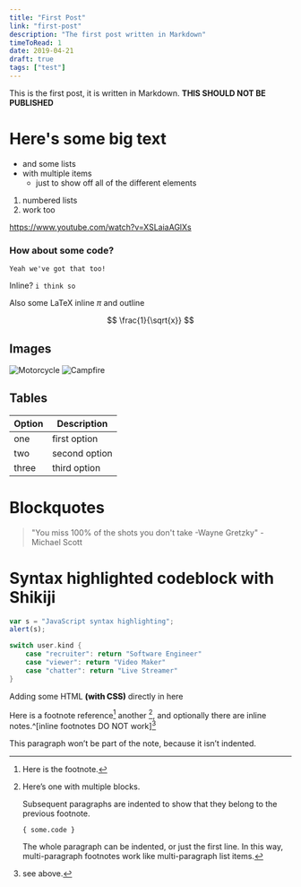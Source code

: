 ```yaml
---
title: "First Post"
link: "first-post"
description: "The first post written in Markdown"
timeToRead: 1
date: 2019-04-21
draft: true
tags: ["test"]
---
```


This is the first post, it is written in Markdown. **THIS SHOULD NOT BE PUBLISHED**

# Here's some big text

- and some lists
- with multiple items
  - just to show off all of the different elements

1. numbered lists
1. work too

https://www.youtube.com/watch?v=XSLaiaAGlXs

### How about some code?

```
Yeah we've got that too!
```

Inline? `i think so`

Also some LaTeX inline $\pi$ and outline

$$
\frac{1}{\sqrt{x}}
$$

## Images

![Motorcycle](https://images.unsplash.com/photo-1558981806-ec527fa84c39?ixlib=rb-1.2.1&ixid=eyJhcHBfaWQiOjEyMDd9&auto=format&fit=crop&w=1350&q=80)
![Campfire](https://images.unsplash.com/photo-1497906539264-eb74442e37a9?ixlib=rb-1.2.1&ixid=eyJhcHBfaWQiOjEyMDd9&auto=format&fit=crop&w=634&q=80)

## Tables

| Option | Description   |
| ------ | ------------- |
| one    | first option  |
| two    | second option |
| three  | third option  |

# Blockquotes

> "You miss 100% of the shots you don't take -Wayne Gretzky" -Michael Scott

# Syntax highlighted codeblock with Shikiji

```javascript
var s = "JavaScript syntax highlighting";
alert(s);
```

```go
switch user.kind {
    case "recruiter": return "Software Engineer"
    case "viewer": return "Video Maker"
    case "chatter": return "Live Streamer"
}
```

<p> Adding some HTML <span style='font-weight: 800'>(with CSS)</span> directly in here </p>

Here is a footnote reference[^1]
another [^longnote],
and optionally there are inline
notes.^[inline footnotes DO NOT work][^2]

[^1]: Here is the footnote.
[^longnote]: Here’s one with multiple blocks.

    Subsequent paragraphs are indented to show that they
    belong to the previous footnote.

        { some.code }

    The whole paragraph can be indented, or just the first
    line. In this way, multi-paragraph footnotes work like
    multi-paragraph list items.

This paragraph won’t be part of the note, because it
isn’t indented.

[^2]: see above.
